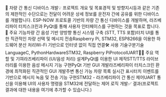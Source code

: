 🚗 차량 간 통신 디바이스 개발💡 프로젝트 개요 및 목표경적 및 방향지시등과 같은 기존의 제한적인 수단으로는 전달이 어려운 상세 정보를 운전자 간에 공유를 위한 디바이스를 개발합니다. ESP-NOW 프로토콜 기반의 차량 간 통신 디바이스를 개발하며, 라즈베리파이 터치스크린과 PyQt를 통해 사용자 인터페이스를 구현하는 것을 목표로 합니다.📢 주요 기능차량 간 음성 기반 양방향 통신 시스템 구축 (STT, TTS 포함)터치 UI를 통한 직관적인 차량 선택 및 메시지 전송Raspberry Pi, STM32, ESP8266을 이용한 하드웨어 분산 처리Wi-Fi 기반으로 인터넷 없이 직접 연결🛠️ 사용 기술구분기술LanguageC, PythonHardwareSTM32, Raspberry PiProtocolUART👨‍💻 주요 역할 및 기여라즈베리파이 (UI/음성 처리) 설계PyQt를 이용한 UI 제작STT/TTS 라이브러리를 이용한 음성 메시지 기능 구현PyQt 기반 GUI 개발라즈베리파이 터치스크린 환경에 최적화된 직관적인 GUI 개발주변 통신 가능 차량 목록 실시간 표시터치 이벤트를 기반으로 메시지 녹음 및 전송 기능 구현STM32 - 라즈베리파이 간 통신 제어UART 통신을 이용해 UI의 사용자 명령을 STM32에 전달하는 제어 로직 개발✅ 결과(프로젝트 결과에 대한 내용을 여기에 추가할 수 있습니다.)
